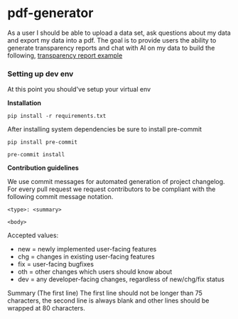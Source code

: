# pdf-generator

As a user I should be able to upload a data set, ask questions about my data and export my data into a pdf. The goal is to provide users the ability to generate transparency reports and chat with AI on my data to build the following, [transparency report example](https://transparency.fb.com/sr/india-monthly-report-jul31-2023/#:~:text=Between%201st%20and%2030th%20June,received%20under%20the%20following%20categories.&text=Of%20these%20incoming%20reports%2C%20we,their%20issues%20in%203%2C507%20cases)

### Setting up dev env
At this point you should've setup your virtual env

**Installation**

```
pip install -r requirements.txt
```

After installing system dependencies be sure to install pre-commit

```
pip install pre-commit

pre-commit install
```

**Contribution guidelines**

We use commit messages for automated generation of project changelog. For every pull request we request contributors to be compliant with the following commit message notation.

```
<type>: <summary>

<body>
```

Accepted <type> values:

- new = newly implemented user-facing features
- chg = changes in existing user-facing features
- fix = user-facing bugfixes
- oth = other changes which users should know about
- dev = any developer-facing changes, regardless of new/chg/fix status

Summary (The first line)
The first line should not be longer than 75 characters, the second line is always blank and other lines should be wrapped at 80 characters.
